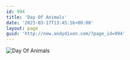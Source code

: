 ```yaml
---
id: 994
title: 'Day Of Animals'
date: '2023-03-17T13:45:16+00:00'
layout: page
guid: 'http://new.andydixon.com/?page_id=994'
---
```


![Day Of Animals](https://i0.wp.com/assets.g8x2.ldn.idrivee2-23.com/posters/Day%20Of%20Animals%2001.jpg?w=1200&ssl=1 "Day Of Animals")